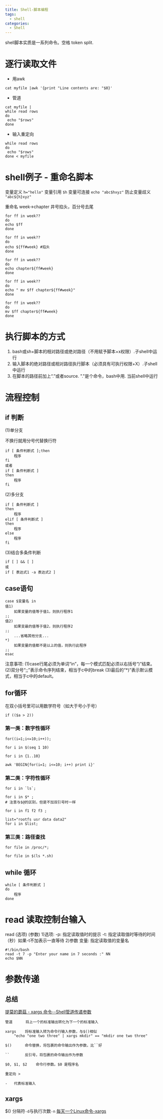 ```yaml
---
title: Shell-脚本编程
tags:
  - shell
categories:
  - Shell
---
```


<!-- toc -->
shell脚本实质是一系列命令。空格 token split.
# 逐行读取文件
- 用awk
```shell
cat myfile |awk '{print "Line contents are: "$0}' 
```
- 管道
```shell
cat myfile |
while read rows 
do
 echo "$rows"
done
```
- 输入重定向
```shell
while read rows 
do
 echo "$rows"
done < myfile           
```


# shell例子 - 重命名脚本

变量定义 `h="hello"`
变量引用 `$h`
变量可连接 `echo "abc$hxyz"`
防止变量歧义 `"abc${h}xyz"`

重命名 week->chapter
井号掐头，百分号去尾
```shell
for ff in week??
do
echo $ff
done

for ff in week??
do
echo ${ff#week} #掐头
done

for ff in week??
do
echo chapter${ff#week}
done

for ff in week??
do
echo " mv $ff chapter${ff#week}"
done

for ff in week??
do
mv $ff chapter${ff#week}
done
```

# 执行脚本的方式
1. bash或sh+脚本的相对路径或绝对路径（不用赋予脚本+x权限）.子shell中运行
2. 输入脚本的绝对路径或相对路径执行脚本（必须具有可执行权限+X）.子shell中运行
3. 在脚本的路径前加上“.”或者source. "."是个命令，bash中用. 当前shell中运行


# 流程控制

## if 判断

(1)单分支

不换行就用分号代替换行符

```shell
if [ 条件判断式 ];then
	程序
fi
或者
if [ 条件判断式 ]
then
	程序
fi
```

(2)多分支

```shell
if [ 条件判断式 ]
then
	程序
elif [ 条件判断式 ]
then
	程序
else
	程序
fi
```

(3)结合多条件判断

```shell
if [ ] && [ ]
或
if [ 表达式1 -a 表达式2 ]
```

## case语句

```shell
case $变量名 in
值1)
	如果变量的值等于值1，则执行程序1
;;
值2)
	如果变最的值等于值2，则执行程序2
;;
	...省略其他分支...
*)
	如果变量的值都不是以上的值，则执行此程序
;;
esac
```

注意事项:
(1)case行尾必须为单词“in”，每一个模式匹配必须以右括号“)”结束。
(2)双分号“;;”表示命令序列结束，相当于c中的break
(3)最后的“*)”表示默认模式，相当于c中的default。

## for循环

在双小括号里可以用数学符号（如大于号小于号）

```shell
if (($a > 2))
```

### 第一类：数字性循环

```shell
for((i=1;i<=10;i++));  

for i in $(seq 1 10)  

for i in {1..10}  

awk 'BEGIN{for(i=1; i<=10; i++) print i}'  
```

### 第二类：字符性循环

```shell
for i in `ls`;  

for i in $* ;
# 注意与$@的区别，但是不加双引号时一样

for i in f1 f2 f3 ;  

list="rootfs usr data data2"  
for i in $list;  
```

### 第三类：路径查找

```shell
for file in /proc/*;  

for file in $(ls *.sh)
```

## while 循环

```shell
while [ 条件判断式 ]
do
	程序
done
```



# read 读取控制台输入
read (选项) (参数)
1)选项:
-p: 指定读取值时的提示
-t: 指定读取值时等待的时间（秒）如果-t不加表示一直等待
2)参数
变量: 指定读取值的变量名
```shell
#!/bin/bash
read -t 7 -p "Enter your name in 7 seconds :" NN
echo $NN
```

# 参数传递
## 总结
[提莫的蘑菇 - xargs 命令--Shell管道传递参数](https://zhuanlan.zhihu.com/p/157758410)
```shell
管道      将上一个的标准输出转化为下一个的标准输入

xargs    将标准输入转为命令行输入参数，与$()相似
    "echo "one two three" | xargs mkdir" == "mkdir one two three"

$()      命令替换，将包裹的命令输出作为参数，比``好

``       反引号，将包裹的命令输出作为参数

$0, $1, $2    命令行参数。$0 是程序名

重定向 >

-	代表标准输入
```
## xargs
$()
分隔符`-d`与执行次数`-n`
[每天一个Linux命令-xargs](https://www.bilibili.com/video/BV1q8411R7tw/?spm_id_from=333.880.my_history.page.click&vd_source=4f8ddad44fd904574089cafb91e9e009)

